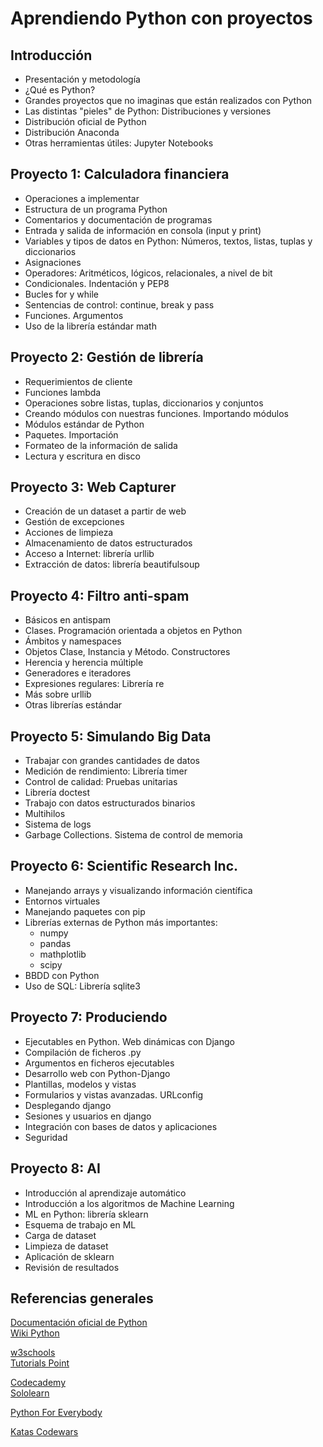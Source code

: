# Aprendiendo Python con proyectos

## Introducción

- Presentación y metodología
- ¿Qué es Python?
- Grandes proyectos que no imaginas que están realizados con Python
- Las distintas "pieles" de Python: Distribuciones y versiones
- Distribución oficial de Python
- Distribución Anaconda
- Otras herramientas útiles: Jupyter Notebooks

## Proyecto 1: Calculadora financiera

- Operaciones a implementar
- Estructura de un programa Python
- Comentarios y documentación de programas
- Entrada y salida de información en consola (input y print)
- Variables y tipos de datos en Python: Números, textos, listas, tuplas y diccionarios
- Asignaciones
- Operadores: Aritméticos, lógicos, relacionales, a nivel de bit
- Condicionales. Indentación y PEP8
- Bucles for y while
- Sentencias de control: continue, break y pass
- Funciones. Argumentos
- Uso de la librería estándar math

## Proyecto 2: Gestión de librería

- Requerimientos de cliente
- Funciones lambda
- Operaciones sobre listas, tuplas, diccionarios y conjuntos
- Creando módulos con nuestras funciones. Importando módulos
- Módulos estándar de Python
- Paquetes. Importación
- Formateo de la información de salida
- Lectura y escritura en disco

## Proyecto 3: Web Capturer

- Creación de un dataset a partir de web
- Gestión de excepciones
- Acciones de limpieza
- Almacenamiento de datos estructurados
- Acceso a Internet: librería urllib
- Extracción de datos: librería beautifulsoup

## Proyecto 4: Filtro anti-spam

- Básicos en antispam
- Clases. Programación orientada a objetos en Python
- Ámbitos y namespaces
- Objetos Clase, Instancia y Método. Constructores
- Herencia y herencia múltiple
- Generadores e iteradores
- Expresiones regulares: Librería re
- Más sobre urllib
- Otras librerías estándar

## Proyecto 5: Simulando Big Data

- Trabajar con grandes cantidades de datos
- Medición de rendimiento: Librería timer
- Control de calidad: Pruebas unitarias
- Librería doctest
- Trabajo con datos estructurados binarios
- Multihilos
- Sistema de logs
- Garbage Collections. Sistema de control de memoria

## Proyecto 6: Scientific Research Inc.

- Manejando arrays y visualizando información científica
- Entornos virtuales
- Manejando paquetes con pip
- Librerías externas de Python más importantes:
  - numpy
  - pandas
  - mathplotlib
  - scipy
- BBDD con Python
- Uso de SQL: Librería sqlite3

## Proyecto 7: Produciendo

- Ejecutables en Python. Web dinámicas con Django
- Compilación de ficheros .py
- Argumentos en ficheros ejecutables
- Desarrollo web con Python-Django
- Plantillas, modelos y vistas
- Formularios y vistas avanzadas. URLconfig
- Desplegando django
- Sesiones y usuarios en django
- Integración con bases de datos y aplicaciones
- Seguridad

## Proyecto 8: AI

- Introducción al aprendizaje automático
- Introducción a los algoritmos de Machine Learning
- ML en Python: librería sklearn
- Esquema de trabajo en ML
- Carga de dataset
- Limpieza de dataset
- Aplicación de sklearn
- Revisión de resultados

## Referencias generales

[Documentación oficial de Python](https://docs.python.org/es/3/)  
[Wiki Python](https://wiki.python.org/moin/BeginnersGuide/Programmers)

[w3schools](https://www.w3schools.com/python/default.asp)  
[Tutorials Point](https://www.tutorialspoint.com/python/index.htm)

[Codecademy](https://www.codecademy.com/learn/learn-python)  
[Sololearn](https://www.sololearn.com/learning/1073)

[Python For Everybody](https://www.py4e.com/lessons)

[Katas Codewars](https://www.codewars.com/kata/search/python)
